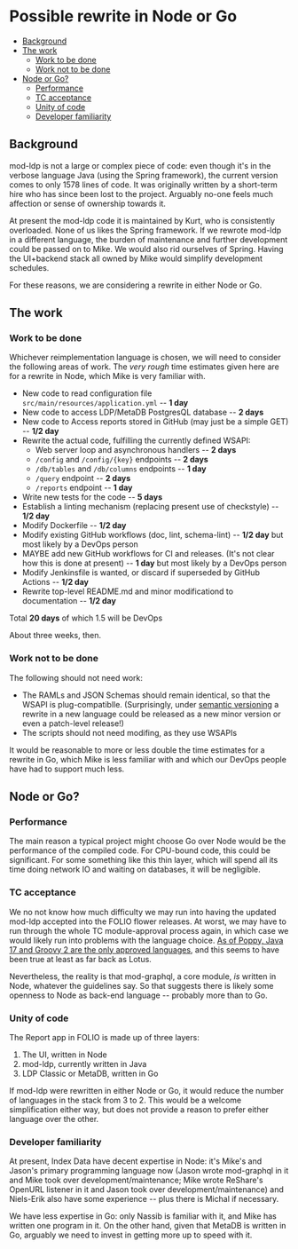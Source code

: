 # Possible rewrite in Node or Go

<!-- md2toc -l 2 REWRITE.md -->
* [Background](#background)
* [The work](#the-work)
    * [Work to be done](#work-to-be-done)
    * [Work not to be done](#work-not-to-be-done)
* [Node or Go?](#node-or-go)
    * [Performance](#performance)
    * [TC acceptance](#tc-acceptance)
    * [Unity of code](#unity-of-code)
    * [Developer familiarity](#developer-familiarity)



## Background

mod-ldp is not a large or complex piece of code: even though it's in the verbose language Java (using the Spring framework), the current version comes to only 1578 lines of code. It was originally written by a short-term hire who has since been lost to the project. Arguably no-one feels much affection or sense of ownership towards it.

At present the mod-ldp code it is maintained by Kurt, who is consistently overloaded. None of us likes the Spring framework. If we rewrote mod-ldp in a different language, the burden of maintenance and further development could be passed on to Mike. We would also rid ourselves of Spring. Having the UI+backend stack all owned by Mike would simplify development schedules.

For these reasons, we are considering a rewrite in either Node or Go.


## The work


### Work to be done

Whichever reimplementation language is chosen, we will need to consider the following areas of work. The _very rough_ time estimates given here are for a rewrite in Node, which Mike is very familiar with.

* New code to read configuration file `src/main/resources/application.yml`
-- **1 day**
* New code to access LDP/MetaDB PostgresQL database
-- **2 days**
* New code to Access reports stored in GitHub (may just be a simple GET)
-- **1/2 day**
* Rewrite the actual code, fulfilling the currently defined WSAPI:
  * Web server loop and asynchronous handlers
  -- **2 days**
  * `/config` and `/config/{key}` endpoints
  -- **2 days**
  * `/db/tables` and `/db/columns` endpoints
  -- **1 day**
  * `/query` endpoint
  -- **2 days**
  * `/reports` endpoint
  -- **1 day**
* Write new tests for the code
-- **5 days**
* Establish a linting mechanism (replacing present use of checkstyle)
-- **1/2 day**
* Modify Dockerfile
-- **1/2 day**
* Modify existing GitHub workflows (doc, lint, schema-lint)
-- **1/2 day** but most likely by a DevOps person
* MAYBE add new GitHub workflows for CI and releases. (It's not clear how this is done at present)
-- **1 day** but most likely by a DevOps person
* Modify Jenkinsfile is wanted, or discard if superseded by GitHub Actions
-- **1/2 day**
* Rewrite top-level README.md and minor modificationd to documentation
-- **1/2 day**

Total **20 days** of which 1.5 will be DevOps

About three weeks, then.


### Work not to be done

The following should not need work:
* The RAMLs and JSON Schemas should remain identical, so that the WSAPI is plug-compatiblle. (Surprisingly, under [semantic versioning](https://semver.org/) a rewrite in a new language could be released as a new minor version or even a patch-level release!)
* The scripts should not need modifing, as they use WSAPIs

It would be reasonable to more or less double the time estimates for a rewrite in Go, which Mike is less familiar with and which our DevOps people have had to support much less.



## Node or Go?


### Performance

The main reason a typical project might choose Go over Node would be the performance of the compiled code. For CPU-bound code, this could be significant. For some something like this thin layer, which will spend all its time doing network IO and waiting on databases, it will be negligible.


### TC acceptance

We no not know how much difficulty we may run into having the updated mod-ldp accepted into the FOLIO flower releases. At worst, we may have to run through the whole TC module-approval process again, in which case we would likely run into problems with the language choice. [As of Poppy, Java 17 and Groovy 2 are the only approved languages](https://wiki.folio.org/display/TC/Poppy#Poppy-Languages.1), and this seems to have been true at least as far back as Lotus.

Nevertheless, the reality is that mod-graphql, a core module, _is_ written in Node, whatever the guidelines say. So that suggests there is likely some openness to Node as back-end language -- probably more than to Go.


### Unity of code

The Report app in FOLIO is made up of three layers:
1. The UI, written in Node
2. mod-ldp, currently written in Java
3. LDP Classic or MetaDB, written in Go

If mod-ldp were rewritten in either Node or Go, it would reduce the number of languages in the stack from 3 to 2. This would be a welcome simplification either way, but does not provide a reason to prefer either language over the other.


### Developer familiarity

At present, Index Data have decent expertise in Node: it's Mike's and Jason's primary programming language now (Jason wrote mod-graphql in it and Mike took over development/maintenance; Mike wrote ReShare's OpenURL listener in it and Jason took over development/maintenance) and Niels-Erik also have some experience -- plus there is Michal if necessary.

We have less expertise in Go: only Nassib is familiar with it, and Mike has written one program in it. On the other hand, given that MetaDB is written in Go, arguably we need to invest in getting more up to speed with it.



